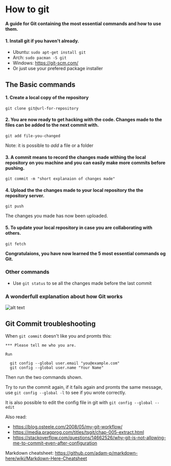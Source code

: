 # How to git

**A guide for Git containing the most essential commands and how to use them.**

#### 1. Install git if you haven't already.
  * Ubuntu: `sudo apt-get install git`
  * Arch: `sudo pacman -S git`
  * Windows: https://git-scm.com/
  * Or just use your prefered package installer

## The Basic commands

#### 1. Create a local copy of the repository

`git clone git@url-for-repository`

#### 2. You are now ready to get hacking with the code. Changes made to the files can be added to the next commit with.

`git add file-you-changed`

Note: it is possible to *add* a file or a folder

#### 3. A **commit** means to record the changes made withing the local repository on you machine and you can easily make more commits before pushing.

`git commit -m "short explanaion of changes made"`

#### 4. Upload the the changes made to your local repository the the repository server.

`git push`

The changes you made has now been uploaded.

#### 5. To update your local repository in case you are collaborating with others.

`git fetch`

**Congratulaions, you have now learned the 5 most essential commands og Git.**

### Other commands

* Use `git status` to se all the changes made before the last commit

### A wonderfull explanation about how Git works
![alt text](https://i.imgur.com/Aofvzhw.png "Git transport")



## Git Commit troubleshooting

When `git commit` doesn't like you and promts this:

```
*** Please tell me who you are.

Run

  git config --global user.email "you@example.com"
  git config --global user.name "Your Name"
```
Then run the two commands shown.

Try to run the commit again, if it fails again and promts the same message, use `git config --global -l` to see if you wrote correctly.


It is also possible to edit the config file in git with `git config --global --edit`


Also read: 
* https://blog.osteele.com/2008/05/my-git-workflow/
* https://media.pragprog.com/titles/tsgit/chap-005-extract.html
* https://stackoverflow.com/questions/14662526/why-git-is-not-allowing-me-to-commit-even-after-configuration

Markdown cheatsheet: https://github.com/adam-p/markdown-here/wiki/Markdown-Here-Cheatsheet
